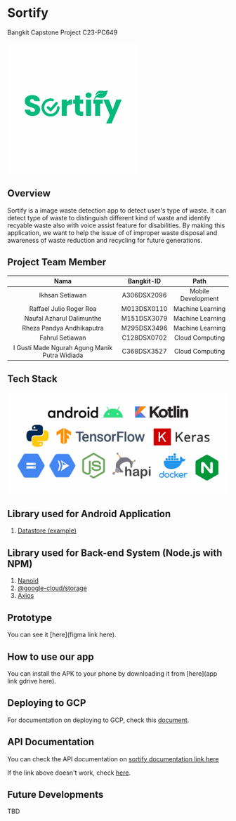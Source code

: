 # Sortify

Bangkit Capstone Project C23-PC649

<img src="docs/sortify-logo.jpg" width="300">

## Overview

Sortify is a image waste detection app to detect user's type of waste. It can detect type of waste to distinguish different kind of waste and identify recyable waste also with  voice assist feature for disabilities. By making this application, we want to help the issue of of improper waste disposal and awareness of waste reduction and recycling for future generations.

## Project Team Member

|                    Nama                       | Bangkit-ID  |        Path        |
| :-------------------------------------------: | :---------: | :----------------: |
|               Ikhsan Setiawan                 | A306DSX2096 | Mobile Development |
|           Raffael Julio Roger Roa             | M013DSX0110 |  Machine Learning  |
|          Naufal Azharul Dalimunthe            | M151DSX3079 |  Machine Learning  |
|          Rheza Pandya Andhikaputra            | M295DSX3496 |  Machine Learning  |
|               Fahrul Setiawan                 | C128DSX0702 |  Cloud Computing   |
| I Gusti Made Ngurah Agung Manik Putra Widiada | C368DSX3527 |  Cloud Computing   |

## Tech Stack

![Tech Stack](docs/sortify-tech.jpg)

## Library used for Android Application

1. [Datastore (example)](https://developer.android.com/topic/libraries/architecture/datastore)

## Library used for Back-end System (Node.js with NPM)

1. [Nanoid](https://www.npmjs.com/package/nanoid)
2. [@google-cloud/storage](https://www.npmjs.com/package/@google-cloud/storage)
3. [Axios](https://www.npmjs.com/package/axios)

## Prototype
You can see it [here](figma link here).

## How to use our app

You can install the APK to your phone by downloading it from [here](app link gdrive here).

## Deploying to GCP

For documentation on deploying to GCP, check this [document](docs/gcp_deploy.md).

## API Documentation

You can check the API documentation on [sortify documentation link here](https://documenter.getpostman.com/view/27787945/2s93sW9GB9)

If the link above doesn't work, check [here](https://bit.ly/SortifyAPIDoc).

## Future Developments

TBD

